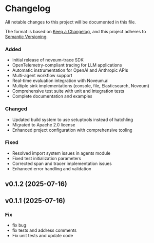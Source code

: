 # Changelog

All notable changes to this project will be documented in this file.

The format is based on [Keep a Changelog](https://keepachangelog.com/en/1.0.0/),
and this project adheres to [Semantic Versioning](https://semver.org/spec/v2.0.0.html).


### Added
- Initial release of noveum-trace SDK
- OpenTelemetry-compliant tracing for LLM applications
- Automatic instrumentation for OpenAI and Anthropic APIs
- Multi-agent workflow support
- Real-time evaluation integration with Noveum.ai
- Multiple sink implementations (console, file, Elasticsearch, Noveum)
- Comprehensive test suite with unit and integration tests
- Complete documentation and examples

### Changed
- Updated build system to use setuptools instead of hatchling
- Migrated to Apache 2.0 license
- Enhanced project configuration with comprehensive tooling

### Fixed
- Resolved import system issues in agents module
- Fixed test initialization parameters
- Corrected span and tracer implementation issues
- Enhanced error handling and validation

## v0.1.2 (2025-07-16)

## v0.1.1 (2025-07-16)

### Fix

- fix bug
- fix tests and address comments
- Fix unit tests and update code
